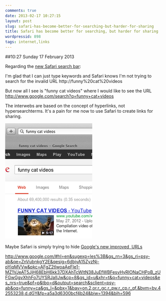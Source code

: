 ```yaml
---
comments: true
date: 2013-02-17 10:27:15
layout: post
slug: safari-has-become-better-for-searching-but-harder-for-sharing
title: Safari has become better for searching, but harder for sharing
wordpressid: 898
tags: internet,links
---
```


##10:27 Sunday 17 February 2013

Regarding the [new Safari search bar](https://discussions.apple.com/thread/4136899?start=0&tstart=0):

I'm glad that I can just type keywords and Safari knows I'm not trying to search for the invalid URL http://funny%20cat%20videos

But now all I see is "funny cat videos" where I would like to see the URL http://www.google.com/search?q=funny+cat+videos

The interwebs are based on the concept of hyperlinks, not hypersearchterms. It's a pain for me now to use Safari to create links for sharing.

[![Screen Shot 2013-02-17 at 10.10.31 AM](/images/2013/02/Screen-Shot-2013-02-17-at-10.10.31-AM.png)](/images/2013/02/Screen-Shot-2013-02-17-at-10.10.31-AM.png)

Maybe Safari is simply trying to hide [Google's new improved  URLs](http://stackoverflow.com/questions/7097270/whats-up-with-this-google-url)

http://www.google.com/#hl=en&sugexp=les%3B&gs_rn=3&gs_ri=psy-ab&qe=ZnVubnkgY2E&qesig=6dbjvA15ZyzNj-pYiqMVVw&pkc=AFgZ2tlwoaAeFle1-MZ1VJeAT5JjH68EbH6kk37DXAhTcWItN38JuEfWBFesvHyRIONaCHPoB_zUFGwGgvXhhFo7UYSRJaIIJw&cp=8&gs_id=u&xhr=t&q=funny+cat+videos&es_nrs=true&pf=p&tbo=d&output=search&sclient=psy-ab&oq=funny+ca&gs_l=&pbx=1&bav=on.2,or.r_gc.r_pw.r_cp.r_qf.&bvm=bv.42553238,d.dGY&fp=a5a3d6300bcf4b24&biw=1394&bih=596


